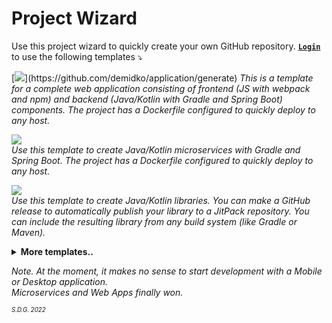 # Project Wizard

Use this project wizard to quickly create your own GitHub repository. [**`Login`**](https://github.com/login) to use the
following templates ⤵

[![](https://img.shields.io/badge/application%20(java/kotlin,%20js)-darkblue?style=for-the-badge&logo=pwa)](https://github.com/demidko/application/generate)  
_This is a template for a complete web application consisting of frontend (JS with webpack and npm) and backend 
(Java/Kotlin with Gradle and Spring Boot) components. The project has a Dockerfile configured to quickly deploy to any
host._

[![](https://img.shields.io/badge/microservice%20(Java/Kotlin)-darkgreen?style=for-the-badge&logo=spring&logoColor=white)](https://github.com/demidko/microservice/generate)  
_Use this template to create Java/Kotlin microservices with Gradle and Spring Boot. The project has a Dockerfile
configured to quickly deploy to any host._

[![](https://img.shields.io/badge/library%20(Java/Kotlin)-EA7100?style=for-the-badge&logo=gradle)](https://github.com/demidko/library/generate)  
_Use this template to create Java/Kotlin libraries. You can make a GitHub release to automatically publish your library
to a JitPack repository. You can include the resulting library from any build system (like Gradle or Maven)._

<details>
<summary><b>More templates..</b></summary>
  &nbsp

[![](https://img.shields.io/badge/utility%20(C/C++)-black?style=for-the-badge&logo=cplusplus)](https://github.com/demidko/utility/generate)  
_Heavy artillery. Consider using Rust instead of this template. Use this template to create native C/C++ utilities with
Xmake build system. You will receive binaries for macOS, Windows, Linux after each commit in the GitHub Actions tab.
This project is easy to convert to a native library._

[![](https://img.shields.io/badge/graal%20utility%20(Java/Kotlin)-black?style=for-the-badge&logo=kotlin)](https://github.com/demidko/graal-utility/generate)  
_Experimental. Heavy artillery. Use this template to create native Java/Kotlin applications with Gradle build system. You will receive
binaries for macOS, Linux and Windows after each commit in the GitHub Actions tab._

[![](https://img.shields.io/badge/application%20(Kotlin,%20Gradle,%20Compose%20Multiplatform)-darkblue?style=for-the-badge&logo=kotlin)](https://github.com/JetBrains/compose-jb)  
_Compose Multiplatform, UI framework for Kotlin that makes building beautiful user interfaces. See
also [example for jvm](https://github.com/demidko/desktop)._

<details>
<summary><b>Deprecated templates..</b></summary>
  &nbsp

[![](https://img.shields.io/badge/microservice%20(Java/Kotlin,%20Gradle,%20Ktor)-darkgreen?style=for-the-badge&logo=kotlin&logoColor=white)](https://github.com/demidko/service/generate)  
_Deprecated. Java/Kotlin microservice template. You can easily turn it into a crossplatfrom web application with
JS/HTML. The project has a Dockerfile configured to quickly deploy to any host._

[![](https://img.shields.io/badge/telegram%20Bot%20(Kotlin,%20Gradle)-blue?style=for-the-badge&logo=telegram)](https://github.com/demidko/telegram/generate)  
_Deprecated. A Telegram bot can easily replace a simple web application._

[![](https://img.shields.io/badge/web%20application%20(Kotlin,%20KWeb,%20Gradle)-darkviolet?style=for-the-badge&logo=kotlin&logoColor=violet)](https://github.com/demidko/web/generate)  
_Deprecated. A complete web application using Kotlin for both the backend and frontend._

[![](https://img.shields.io/badge/android%20application%20(Kotlin,%20Jetpack,%20Gradle)-3DDC84?style=for-the-badge&logo=android&logoColor=whitesmoke)](https://github.com/demidko/android/generate)  
_Deprecated. The Android ecosystem has become very complex lately and I recommend choosing a default PWA for
development._

[![](https://img.shields.io/badge/desktop%20application%20(Kotlin,%20Jetpack,%20Gradle)-brown?style=for-the-badge&logo=kotlin)](https://github.com/demidko/desktop/generate)  
_Deprecated. See actual templates in the [JetBrains/compose-jb](https://github.com/JetBrains/compose-jb) repository_

[![](https://img.shields.io/badge/utility%20(C++,%20Conan,%20CMake)-003E54?style=for-the-badge&logo=cmake)](https://github.com/demidko/cmake-utility/generate)  
_Deprecated. I recommend using xmake._

[![](https://img.shields.io/badge/library%20(C++,%20Conan,%20CMake)-003E54?style=for-the-badge&logo=cmake)](https://github.com/demidko/native-library/generate)  
_Deprecated. I recommend using xmake._

[![](https://img.shields.io/badge/utility%20(C++,%20VCPKG,%20CMake)-gray?style=for-the-badge&logo=microsoft)](https://github.com/demidko/vcpkg-utility/generate)  
_Deprecated. I recommend using xmake._
</details>
</details>

_Note. At the moment, it makes no sense to start development with a Mobile or Desktop application.  
Microservices and Web Apps finally won._

<sub><sup>_S.D.G. 2022_</sup></sub>
